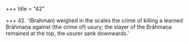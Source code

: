 +++
title = "42"

+++
42. '(Brahman) weighed in the scales the crime of killing a learned Brāhmaṇa against (the crime of) usury; the slayer of the Brāhmaṇa remained at the top, the usurer sank downwards.'
